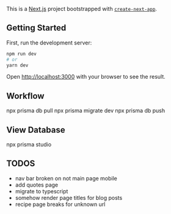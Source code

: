 This is a [Next.js](https://nextjs.org/) project bootstrapped with [`create-next-app`](https://github.com/vercel/next.js/tree/canary/packages/create-next-app).

## Getting Started

First, run the development server:

```bash
npm run dev
# or
yarn dev
```

Open [http://localhost:3000](http://localhost:3000) with your browser to see the result.

## Workflow

npx prisma db pull
npx prisma migrate dev
npx prisma db push

## View Database
npx prisma studio

## TODOS
- nav bar broken on not main page mobile
- add quotes page
- migrate to typescript
- somehow render page titles for blog posts
- recipe page breaks for unknown url
